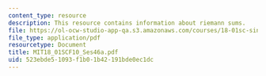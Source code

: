 ```yaml
---
content_type: resource
description: This resource contains information about riemann sums.
file: https://ol-ocw-studio-app-qa.s3.amazonaws.com/courses/18-01sc-single-variable-calculus-fall-2010/523ebde51093f1b01b42191bde0ec1dc_MIT18_01SCF10_Ses46a.pdf
file_type: application/pdf
resourcetype: Document
title: MIT18_01SCF10_Ses46a.pdf
uid: 523ebde5-1093-f1b0-1b42-191bde0ec1dc
---
```

